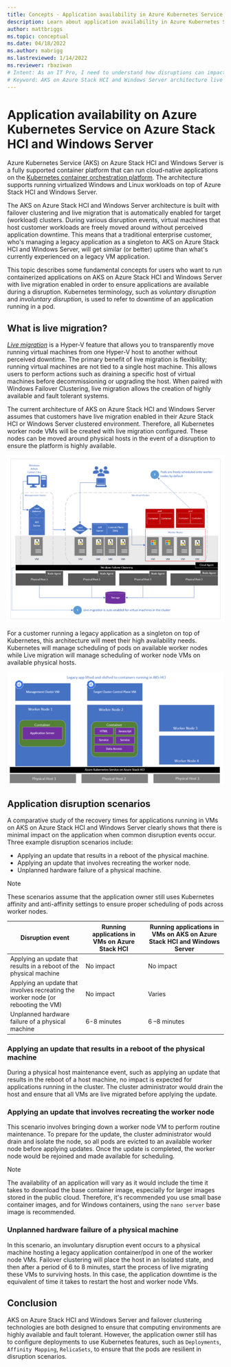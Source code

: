 ```yaml
---
title: Concepts - Application availability in Azure Kubernetes Service on Azure Stack HCI and Windows Server
description: Learn about application availability in Azure Kubernetes Service on Azure Stack HCI and Windows Server
author: mattbriggs
ms.topic: conceptual
ms.date: 04/18/2022
ms.author: mabrigg 
ms.lastreviewed: 1/14/2022
ms.reviewer: rbaziwan
# Intent: As an IT Pro, I need to understand how disruptions can impact the availability of applications on my AKS on Azure Stack HCI and Windows Server deployment.
# Keyword: AKS on Azure Stack HCI and Windows Server architecture live migration disruption Kubernetes container orchestration
---
```


# Application availability on Azure Kubernetes Service on Azure Stack HCI and Windows Server

Azure Kubernetes Service (AKS)  on Azure Stack HCI and Windows Server is a fully supported container platform that can run cloud-native applications on the [Kubernetes container orchestration platform](https://kubernetes.io/). The architecture supports running virtualized Windows and Linux workloads on top of Azure Stack HCI and Windows Server. 

The AKS on Azure Stack HCI and Windows Server architecture is built with failover clustering and live migration that is automatically enabled for target (workload) clusters. During various disruption events, virtual machines that host customer workloads are freely moved around without perceived application downtime. This means that a traditional enterprise customer, who's managing a legacy application as a singleton to AKS on Azure Stack HCI and Windows Server, will get similar (or better) uptime than what's currently experienced on a legacy VM application. 

This topic describes some fundamental concepts for users who want to run containerized applications on AKS on Azure Stack HCI and Windows Server with live migration enabled in order to ensure applications are available during a disruption. Kubernetes terminology, such as *voluntary disruption* and *involuntary disruption*, is used to refer to downtime of an application running in a pod. 

## **What is live migration?**

[*Live migration*](/windows-server/virtualization/hyper-v/manage/live-migration-overview) is a Hyper-V feature that allows you to transparently move running virtual machines from one Hyper-V host to another without perceived downtime. The primary benefit of live migration is flexibility; running virtual machines are not tied to a single host machine. This allows users to perform actions such as draining a specific host of virtual machines before decommissioning or upgrading the host. When paired with Windows Failover Clustering, live migration allows the creation of highly available and fault tolerant systems.

The current architecture of AKS on Azure Stack HCI and Windows Server assumes that customers have live migration enabled in their Azure Stack HCI or Windows Server clustered environment. Therefore, all Kubernetes worker node VMs will be created with live migration configured. These nodes can be moved around physical hosts in the event of a disruption to ensure the platform is highly available. 

![Diagram showing AKS on Azure Stack HCI and Windows Server with Failover Clustering enabled](./media/cluster-architecture.png)

​For a customer running a legacy application as a singleton on top of Kubernetes, this architecture will meet their high availability needs. Kubernetes will manage scheduling of pods on available worker nodes while Live migration will manage scheduling of worker node VMs on available physical hosts.

![Diagram showing an example legacy application running as a singleton](./media/singleton.png)

## Application disruption scenarios
A comparative study of the recovery times for applications running in VMs on AKS on Azure Stack HCI and Windows Server clearly shows that there is minimal impact on the application when common disruption events occur. Three example disruption scenarios include:

- Applying an update that results in a reboot of the physical machine. 
- Applying an update that involves recreating the worker node. 
- Unplanned hardware failure of a physical machine. 

> [!NOTE]
> These scenarios assume that the application owner still uses Kubernetes affinity and anti-affinity settings to ensure proper scheduling of pods across worker nodes.

| **Disruption event**  | **Running applications in VMs on Azure Stack HCI** |       **Running applications in VMs on AKS on Azure Stack HCI and Windows Server**            |
| ------------------------------------------------------------ | ---------------------------- | ----------------- |
| Applying an update that results in a reboot of the physical machine | No  impact                   | No  impact        |
| Applying an update that involves recreating the worker node (or rebooting the VM) | No impact                    | Varies            |
| Unplanned  hardware failure of a physical machine            | 6-8  minutes                 | 6 –8 minutes    |

### Applying an update that results in a reboot of the physical machine

During a physical host maintenance event, such as applying an update that results in the reboot of a host machine, no impact is expected for applications running in the cluster. The cluster administrator would drain the host and ensure that all VMs are live migrated before applying the update. 

### Applying an update that involves recreating the worker node

This scenario involves bringing down a worker node VM to perform routine maintenance. To prepare for the update, the cluster administrator would drain and isolate the node, so all pods are evicted to an available worker node before applying updates. Once the update is completed, the worker node would be rejoined and made available for scheduling. 

> [!NOTE]
> The availability of an application will vary as it would include the time it takes to download the base container image, especially for larger images stored in the public cloud. Therefore, it's recommended you use small base container images, and for Windows containers, using the `nano server` base image is recommended.

### Unplanned hardware failure of a physical machine

In this scenario, an involuntary disruption event occurs to a physical machine hosting a legacy application container/pod in one of the worker node VMs. Failover clustering will place the host in an Isolated state, and then after a period of 6 to 8 minutes, start the process of live migrating these VMs to surviving hosts. In this case, the application downtime is the equivalent of time it takes to restart the host and worker node VMs.

## Conclusion

AKS on Azure Stack HCI and Windows Server and failover clustering technologies are both designed to ensure that computing environments are highly available and fault tolerant. However, the application owner still has to configure deployments to use Kubernetes features, such as `Deployments`, `Affinity Mapping`, `RelicaSets`, to ensure that the pods are resilient in disruption scenarios.